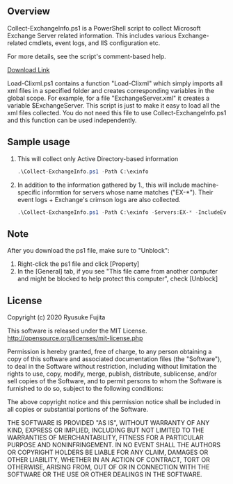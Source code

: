 ## Overview
Collect-ExchangeInfo.ps1 is a PowerShell script to collect Microsoft Exchange Server related information.  This includes various Exchange-related cmdlets, event logs, and IIS configuration etc.  

For more details, see the script's comment-based help.

[Download Link](https://github.com/jpmessaging/CollectExchangeInfo/releases/download/v2021-06-24/Collect-ExchangeInfo.ps1)

Load-Clixml.ps1 contains a function "Load-Clixml" which simply imports all xml files in a specified folder and creates corresponding variables in the global scope. For example, for a file "ExchangeServer.xml" it creates a variable $ExchangeServer.  This script is just to make it easy to load all the xml files collected.  You do not need this file to use Collect-ExchangeInfo.ps1 and this function can be used independently.

## Sample usage
1. This will collect only Active Directory-based information  

    ```PowerShell
    .\Collect-ExchangeInfo.ps1 -Path C:\exinfo
    ```

2. In addition to the information gathered by 1., this will include machine-specific informtion for servers whose name matches ("EX-*").  Their event logs + Exchange's crimson logs are also collected.

    ```PowerShell
    .\Collect-ExchangeInfo.ps1 -Path C:\exinfo -Servers:EX-* -IncludeEventLogsWithCrimson
    ```

## Note
After you download the ps1 file, make sure to "Unblock":

1. Right-click the ps1 file and click [Property]
2. In the [General] tab, if you see "This file came from another computer and might be blocked to help protect this computer", check [Unblock]

## License
Copyright (c) 2020 Ryusuke Fujita

This software is released under the MIT License.  
http://opensource.org/licenses/mit-license.php

Permission is hereby granted, free of charge, to any person obtaining a copy of this software and associated documentation files (the "Software"), to deal in the Software without restriction, including without limitation the rights to use, copy, modify, merge, publish, distribute, sublicense, and/or sell copies of the Software, and to permit persons to whom the Software is furnished to do so, subject to the following conditions:

The above copyright notice and this permission notice shall be included in all copies or substantial portions of the Software.

THE SOFTWARE IS PROVIDED "AS IS", WITHOUT WARRANTY OF ANY KIND, EXPRESS OR IMPLIED, INCLUDING BUT NOT LIMITED TO THE WARRANTIES OF MERCHANTABILITY, FITNESS FOR A PARTICULAR PURPOSE AND NONINFRINGEMENT. IN NO EVENT SHALL THE AUTHORS OR COPYRIGHT HOLDERS BE LIABLE FOR ANY CLAIM, DAMAGES OR OTHER LIABILITY, WHETHER IN AN ACTION OF CONTRACT, TORT OR OTHERWISE, ARISING FROM, OUT OF OR IN CONNECTION WITH THE SOFTWARE OR THE USE OR OTHER DEALINGS IN THE SOFTWARE.